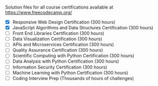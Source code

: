 Solution files for all course certifications available at https://www.freecodecamp.org/

- [x] Responsive Web Design Certification (300 hours)
- [x] JavaScript Algorithms and Data Structures Certification (300 hours)
- [ ] Front End Libraries Certification (300 hours)
- [ ] Data Visualization Certification (300 hours)
- [ ] APIs and Microservices Certification (300 hours)
- [ ] Quality Assurance Certification (300 hours)
- [ ] Scientific Computing with Python Certification (300 hours)
- [ ] Data Analysis with Python Certification (300 hours)
- [ ] Information Security Certification (300 hours)
- [ ] Machine Learning with Python Certification (300 hours)
- [ ] Coding Interview Prep (Thousands of hours of challenges)
